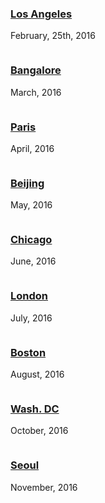 <div class="row">
    <div class="live-event column">
      <h3><a href="events/los-angeles.html">Los Angeles</a></h3>
      <p>February, 25th, 2016</p>
    </div>
    <div class="live-event column">
      <h3><a href="events/bangalore.html">Bangalore</a></h3>
      <p>March, 2016</p>
    </div>
    <div class="live-event column">
      <h3><a href="events/paris.html">Paris</a></h3>
      <p>April, 2016</p>
    </div>
  </div>
  
  <div class="row">
    <div class="live-event column">
      <h3><a href="events/beijing.html">Beijing</a></h3>
      <p>May, 2016</p>
    </div>
    <div class="live-event column">
      <h3><a href="events/chicago.html">Chicago</a></h3>
      <p>June, 2016</p>
    </div>
    <div class="live-event column">
      <h3><a href="events/london.html">London</a></h3>
      <p>July, 2016</p>
    </div>
  </div>
  
  <div class="row">
    <div class="live-event column">
      <h3><a href="events/boston.html">Boston</a></h3>
      <p>August, 2016</p>
    </div>
    <div class="live-event column">
      <h3><a href="events/washington.html">Wash. DC</a></h3>
      <p>October, 2016</p>
    </div>
    <div class="live-event column">
      <h3><a href="events/seoul.html">Seoul</a></h3>
      <p>November, 2016</p>
    </div>
  </div>
